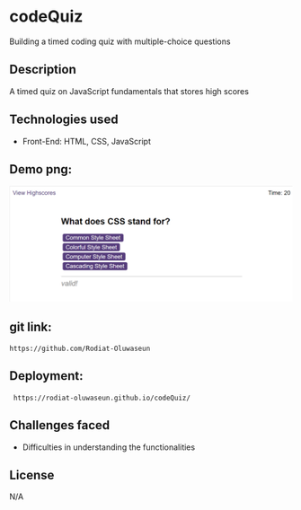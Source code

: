 # codeQuiz
Building a timed coding quiz with multiple-choice questions
 
 ## Description
 A timed quiz on JavaScript fundamentals that stores high scores

 ## Technologies used
 - Front-End: HTML, CSS, JavaScript

## Demo png:
![Alt text](image.png)
  
## git link:
```
https://github.com/Rodiat-Oluwaseun
```
## Deployment:
```
 https://rodiat-oluwaseun.github.io/codeQuiz/
```

## Challenges faced
- Difficulties in understanding the functionalities 

## License
N/A
